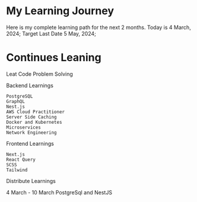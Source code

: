 # My Learning Journey
Here is my complete learning path for the next 2 months.
Today is 4 March, 2024; Target Last Date 5 May, 2024;

# Continues Leaning
Leat Code Problem Solving

Backend Learnings

    PostgreSQL
    GraphQL
    Nest.js
    AWS Cloud Practitioner
    Server Side Caching
    Docker and Kubernetes
    Microservices
    Network Engineering

Frontend Learnings

    Next.js
    React Query
    SCSS
    Tailwind

Distribute Learnings

4 March - 10 March PostgreSql and NestJS
